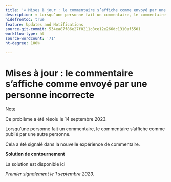 ```yaml
---
title: '« Mises à jour : le commentaire s’affiche comme envoyé par une personne incorrecte »'
description: « Lorsqu’une personne fait un commentaire, le commentaire s’affiche comme publié par une autre personne. »
hidefromtoc: true
feature: Updates and Notifications
source-git-commit: 534ea87f86e27f0211c8ce12e266dc1310af5501
workflow-type: ht
source-wordcount: '71'
ht-degree: 100%

---
```



# Mises à jour : le commentaire s’affiche comme envoyé par une personne incorrecte

>[!NOTE]
>
>Ce problème a été résolu le 14 septembre 2023.

Lorsqu’une personne fait un commentaire, le commentaire s’affiche comme publié par une autre personne.

Cela a été signalé dans la nouvelle expérience de commentaire.

**Solution de contournement**

La solution est disponible ici

_Premier signalement le 1 septembre 2023._
